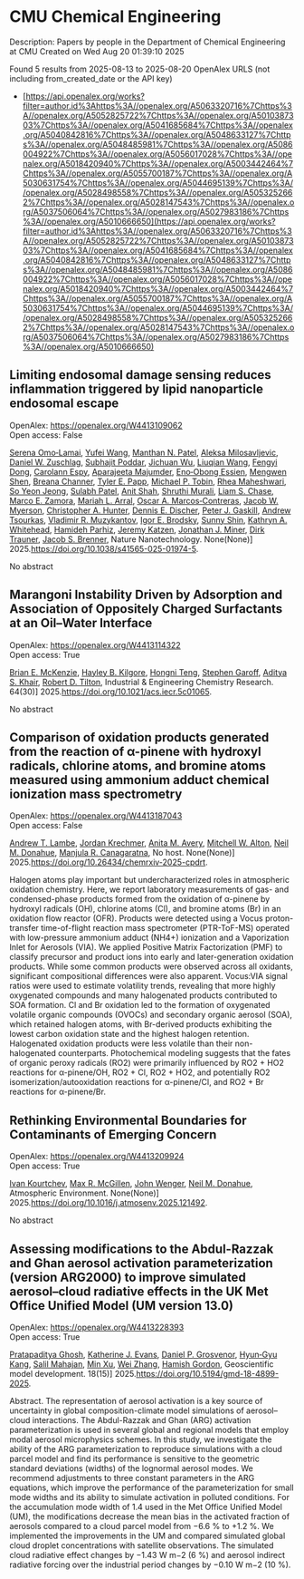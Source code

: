 # CMU Chemical Engineering
Description: Papers by people in the Department of Chemical Engineering at CMU
Created on Wed Aug 20 01:39:10 2025

Found 5 results from 2025-08-13 to 2025-08-20
OpenAlex URLS (not including from_created_date or the API key)
- [https://api.openalex.org/works?filter=author.id%3Ahttps%3A//openalex.org/A5063320716%7Chttps%3A//openalex.org/A5052825722%7Chttps%3A//openalex.org/A5010387303%7Chttps%3A//openalex.org/A5041685684%7Chttps%3A//openalex.org/A5040842816%7Chttps%3A//openalex.org/A5048633127%7Chttps%3A//openalex.org/A5048485981%7Chttps%3A//openalex.org/A5086004922%7Chttps%3A//openalex.org/A5056017028%7Chttps%3A//openalex.org/A5018420940%7Chttps%3A//openalex.org/A5003442464%7Chttps%3A//openalex.org/A5055700187%7Chttps%3A//openalex.org/A5030631754%7Chttps%3A//openalex.org/A5044695139%7Chttps%3A//openalex.org/A5028498558%7Chttps%3A//openalex.org/A5053252662%7Chttps%3A//openalex.org/A5028147543%7Chttps%3A//openalex.org/A5037506064%7Chttps%3A//openalex.org/A5027983186%7Chttps%3A//openalex.org/A5010666650](https://api.openalex.org/works?filter=author.id%3Ahttps%3A//openalex.org/A5063320716%7Chttps%3A//openalex.org/A5052825722%7Chttps%3A//openalex.org/A5010387303%7Chttps%3A//openalex.org/A5041685684%7Chttps%3A//openalex.org/A5040842816%7Chttps%3A//openalex.org/A5048633127%7Chttps%3A//openalex.org/A5048485981%7Chttps%3A//openalex.org/A5086004922%7Chttps%3A//openalex.org/A5056017028%7Chttps%3A//openalex.org/A5018420940%7Chttps%3A//openalex.org/A5003442464%7Chttps%3A//openalex.org/A5055700187%7Chttps%3A//openalex.org/A5030631754%7Chttps%3A//openalex.org/A5044695139%7Chttps%3A//openalex.org/A5028498558%7Chttps%3A//openalex.org/A5053252662%7Chttps%3A//openalex.org/A5028147543%7Chttps%3A//openalex.org/A5037506064%7Chttps%3A//openalex.org/A5027983186%7Chttps%3A//openalex.org/A5010666650)

## Limiting endosomal damage sensing reduces inflammation triggered by lipid nanoparticle endosomal escape   

OpenAlex: https://openalex.org/W4413109062    
Open access: False
    
[Serena Omo‐Lamai](https://openalex.org/A5052806309), [Yufei Wang](https://openalex.org/A5100374832), [Manthan N. Patel](https://openalex.org/A5082931661), [Aleksa Milosavljevic](https://openalex.org/A5016048911), [Daniel W. Zuschlag](https://openalex.org/A5058384539), [Subhajit Poddar](https://openalex.org/A5038084641), [Jichuan Wu](https://openalex.org/A5090929458), [Liuqian Wang](https://openalex.org/A5066751872), [Fengyi Dong](https://openalex.org/A5114127404), [Carolann Espy](https://openalex.org/A5036716063), [Aparajeeta Majumder](https://openalex.org/A5113125621), [Eno‐Obong Essien](https://openalex.org/A5108960245), [Mengwen Shen](https://openalex.org/A5035872050), [Breana Channer](https://openalex.org/A5059058953), [Tyler E. Papp](https://openalex.org/A5013550272), [Michael P. Tobin](https://openalex.org/A5006205638), [Rhea Maheshwari](https://openalex.org/A5009609190), [So Yeon Jeong](https://openalex.org/A5101725602), [Sulabh Patel](https://openalex.org/A5076948205), [Anit Shah](https://openalex.org/A5086419977), [Shruthi Murali](https://openalex.org/A5068425814), [Liam S. Chase](https://openalex.org/A5069041138), [Marco E. Zamora](https://openalex.org/A5013737314), [Mariah L. Arral](https://openalex.org/A5049474410), [Oscar A. Marcos‐Contreras](https://openalex.org/A5074050540), [Jacob W. Myerson](https://openalex.org/A5067701831), [Christopher A. Hunter](https://openalex.org/A5003951398), [Dennis E. Discher](https://openalex.org/A5085597391), [Peter J. Gaskill](https://openalex.org/A5019253024), [Andrew Tsourkas](https://openalex.org/A5027596223), [Vladimir R. Muzykantov](https://openalex.org/A5022924802), [Igor E. Brodsky](https://openalex.org/A5028965776), [Sunny Shin](https://openalex.org/A5059475430), [Kathryn A. Whitehead](https://openalex.org/A5010666650), [Hamideh Parhiz](https://openalex.org/A5073034692), [Jeremy Katzen](https://openalex.org/A5006340629), [Jonathan J. Miner](https://openalex.org/A5002593635), [Dirk Trauner](https://openalex.org/A5042433434), [Jacob S. Brenner](https://openalex.org/A5019182775), Nature Nanotechnology. None(None)] 2025.https://doi.org/10.1038/s41565-025-01974-5.
    
No abstract    

    

## Marangoni Instability Driven by Adsorption and Association of Oppositely Charged Surfactants at an Oil–Water Interface   

OpenAlex: https://openalex.org/W4413114322    
Open access: True
    
[Brian E. McKenzie](https://openalex.org/A5087186936), [Hayley B. Kilgore](https://openalex.org/A5119271314), [Hongni Teng](https://openalex.org/A5058447017), [Stephen Garoff](https://openalex.org/A5063229014), [Aditya S. Khair](https://openalex.org/A5018420940), [Robert D. Tilton](https://openalex.org/A5037506064), Industrial & Engineering Chemistry Research. 64(30)] 2025.https://doi.org/10.1021/acs.iecr.5c01065.
    
No abstract    

    

## Comparison of oxidation products generated from the reaction of α-pinene with hydroxyl radicals, chlorine atoms, and bromine atoms measured using ammonium adduct chemical ionization mass spectrometry   

OpenAlex: https://openalex.org/W4413187043    
Open access: False
    
[Andrew T. Lambe](https://openalex.org/A5051630368), [Jordan Krechmer](https://openalex.org/A5062687219), [Anita M. Avery](https://openalex.org/A5053220317), [Mitchell W. Alton](https://openalex.org/A5064213945), [Neil M. Donahue](https://openalex.org/A5041685684), [Manjula R. Canagaratna](https://openalex.org/A5062166400), No host. None(None)] 2025.https://doi.org/10.26434/chemrxiv-2025-cpdrt.
    
Halogen atoms play important but undercharacterized roles in atmospheric oxidation chemistry. Here, we report laboratory measurements of gas- and condensed-phase products formed from the oxidation of α-pinene by hydroxyl radicals (OH), chlorine atoms (Cl), and bromine atoms (Br) in an oxidation flow reactor (OFR). Products were detected using a Vocus proton-transfer time-of-flight reaction mass spectrometer (PTR-ToF-MS) operated with low-pressure ammonium adduct (NH4+) ionization and a Vaporization Inlet for Aerosols (VIA). We applied Positive Matrix Factorization (PMF) to classify precursor and product ions into early and later-generation oxidation products. While some common products were observed across all oxidants, significant compositional differences were also apparent. Vocus:VIA signal ratios were used to estimate volatility trends, revealing that more highly oxygenated compounds and many halogenated products contributed to SOA formation. Cl and Br oxidation led to the formation of oxygenated volatile organic compounds (OVOCs) and secondary organic aerosol (SOA), which retained halogen atoms, with Br-derived products exhibiting the lowest carbon oxidation state and the highest halogen retention. Halogenated oxidation products were less volatile than their non-halogenated counterparts. Photochemical modeling suggests that the fates of organic peroxy radicals (RO2) were primarily influenced by RO2 + HO2 reactions for α-pinene/OH, RO2 + Cl, RO2 + HO2, and potentially RO2 isomerization/autooxidation reactions for α-pinene/Cl, and RO2 + Br reactions for α-pinene/Br.    

    

## Rethinking Environmental Boundaries for Contaminants of Emerging Concern   

OpenAlex: https://openalex.org/W4413209924    
Open access: True
    
[Ivan Kourtchev](https://openalex.org/A5029339098), [Max R. McGillen](https://openalex.org/A5043418348), [John Wenger](https://openalex.org/A5031616608), [Neil M. Donahue](https://openalex.org/A5041685684), Atmospheric Environment. None(None)] 2025.https://doi.org/10.1016/j.atmosenv.2025.121492.
    
No abstract    

    

## Assessing modifications to the Abdul-Razzak and Ghan aerosol activation parameterization (version ARG2000) to improve simulated aerosol–cloud radiative effects in the UK Met Office Unified Model (UM version 13.0)   

OpenAlex: https://openalex.org/W4413228393    
Open access: True
    
[Pratapaditya Ghosh](https://openalex.org/A5005781295), [Katherine J. Evans](https://openalex.org/A5079659440), [Daniel P. Grosvenor](https://openalex.org/A5028113214), [Hyun‐Gyu Kang](https://openalex.org/A5015919898), [Salil Mahajan](https://openalex.org/A5023485909), [Min Xu](https://openalex.org/A5014558136), [Wei Zhang](https://openalex.org/A5100441591), [Hamish Gordon](https://openalex.org/A5086004922), Geoscientific model development. 18(15)] 2025.https://doi.org/10.5194/gmd-18-4899-2025.
    
Abstract. The representation of aerosol activation is a key source of uncertainty in global composition-climate model simulations of aerosol–cloud interactions. The Abdul-Razzak and Ghan (ARG) activation parameterization is used in several global and regional models that employ modal aerosol microphysics schemes. In this study, we investigate the ability of the ARG parameterization to reproduce simulations with a cloud parcel model and find its performance is sensitive to the geometric standard deviations (widths) of the lognormal aerosol modes. We recommend adjustments to three constant parameters in the ARG equations, which improve the performance of the parameterization for small mode widths and its ability to simulate activation in polluted conditions. For the accumulation mode width of 1.4 used in the Met Office Unified Model (UM), the modifications decrease the mean bias in the activated fraction of aerosols compared to a cloud parcel model from −6.6 % to +1.2 %. We implemented the improvements in the UM and compared simulated global cloud droplet concentrations with satellite observations. The simulated cloud radiative effect changes by −1.43 W m−2 (6 %) and aerosol indirect radiative forcing over the industrial period changes by −0.10 W m−2 (10 %).    

    

